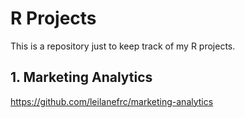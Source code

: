 R Projects
================

This is a repository just to keep track of my R projects.

## 1. Marketing Analytics
<https://github.com/leilanefrc/marketing-analytics>
